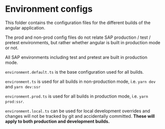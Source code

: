 # Environment configs

This folder contains the configuration files for the different builds of the angular application.

The prod and non-prod config files do not relate SAP production / test / pretest environments, but rather whether angular is built in production mode or not.

All SAP environments including test and pretest are built in production mode.

`environment.default.ts` is the base configuration used for all builds.

`environment.ts` is used for all builds in non-production mode, i.e. `yarn dev` and `yarn dev:ssr`

`environment.prod.ts` is used for all builds in production mode, i.e. `yarn prod:ssr`.

`environment.local.ts` can be used for local development overrides and changes will not be tracked by git and accidentally committed. **These will apply to both production and development builds.**

